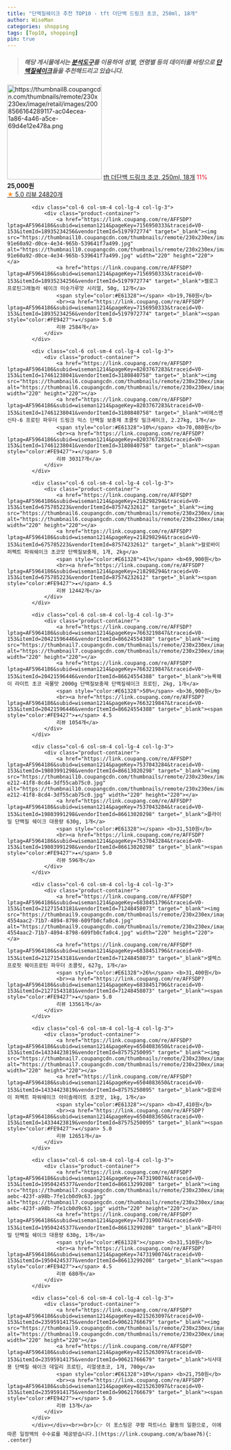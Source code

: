 ```yaml
---
title: "단백질쉐이크 추천 TOP10 - tft 더단백 드링크 초코, 250ml, 18개"
author: WiseMan
categories: shopping
tags: [Top10, shopping]
pin: true
---
```


> ##### 해당 게시물에서는 [**분석도구**](https://itemscout.io/)를 이용하여 **성별**, **연령별** 등의 데이터를 바탕으로 [**단백질쉐이크**](https://link.coupang.com/a/baae76)들을 추천해드리고 있습니다.
<div class="container"><div class="row">
            <div class="col-6 col-sm-4 col-lg-4 col-lg-3">
                <div class="product-container">
                    <a href="https://link.coupang.com/re/AFFSDP?lptag=AF5964186&subid=wiseman1214&pageKey=7411095382&traceid=V0-153&itemId=13466502453&vendorItemId=76137436686" target="_blank"><img src="https://thumbnail8.coupangcdn.com/thumbnails/remote/230x230ex/image/retail/images/2008566164289117-ac04ecea-1a86-4a46-a5ce-69d4e12e478a.png" alt="https://thumbnail8.coupangcdn.com/thumbnails/remote/230x230ex/image/retail/images/2008566164289117-ac04ecea-1a86-4a46-a5ce-69d4e12e478a.png" width="220" height="220"></a>
                    <a href="https://link.coupang.com/re/AFFSDP?lptag=AF5964186&subid=wiseman1214&pageKey=7411095382&traceid=V0-153&itemId=13466502453&vendorItemId=76137436686" target="_blank">tft 더단백 드링크 초코, 250ml, 18개</a>
                    <span style="color:#E61328">11%</span> <b>25,000원</b>
                    <br><a href="https://link.coupang.com/re/AFFSDP?lptag=AF5964186&subid=wiseman1214&pageKey=7411095382&traceid=V0-153&itemId=13466502453&vendorItemId=76137436686" target="_blank"><span style="color:#FE9427">★</span> 5.0
                    리뷰 24820개</a>
                </div>
            </div>
            
            <div class="col-6 col-sm-4 col-lg-4 col-lg-3">
                <div class="product-container">
                    <a href="https://link.coupang.com/re/AFFSDP?lptag=AF5964186&subid=wiseman1214&pageKey=7156950333&traceid=V0-153&itemId=18935234256&vendorItemId=5197972774" target="_blank"><img src="https://thumbnail10.coupangcdn.com/thumbnails/remote/230x230ex/image/retail/images/459396856928735-91e60a92-d0ce-4e34-965b-539641f7a499.jpg" alt="https://thumbnail10.coupangcdn.com/thumbnails/remote/230x230ex/image/retail/images/459396856928735-91e60a92-d0ce-4e34-965b-539641f7a499.jpg" width="220" height="220"></a>
                    <a href="https://link.coupang.com/re/AFFSDP?lptag=AF5964186&subid=wiseman1214&pageKey=7156950333&traceid=V0-153&itemId=18935234256&vendorItemId=5197972774" target="_blank">켈로그 프로틴그래놀라 쉐이크 미숫가루맛 시리얼, 50g, 12개</a>
                    <span style="color:#E61328"></span> <b>19,760원</b>
                    <br><a href="https://link.coupang.com/re/AFFSDP?lptag=AF5964186&subid=wiseman1214&pageKey=7156950333&traceid=V0-153&itemId=18935234256&vendorItemId=5197972774" target="_blank"><span style="color:#FE9427">★</span> 5.0
                    리뷰 2584개</a>
                </div>
            </div>
            
            <div class="col-6 col-sm-4 col-lg-4 col-lg-3">
                <div class="product-container">
                    <a href="https://link.coupang.com/re/AFFSDP?lptag=AF5964186&subid=wiseman1214&pageKey=8203767283&traceid=V0-153&itemId=17461238041&vendorItemId=3180840758" target="_blank"><img src="https://thumbnail6.coupangcdn.com/thumbnails/remote/230x230ex/image/vendor_inventory/4dd7/4e27a8f41b4f72e2e55e10b9d76c35d9547f26a2b4b94aa4c158f3b9d250.jpg" alt="https://thumbnail6.coupangcdn.com/thumbnails/remote/230x230ex/image/vendor_inventory/4dd7/4e27a8f41b4f72e2e55e10b9d76c35d9547f26a2b4b94aa4c158f3b9d250.jpg" width="220" height="220"></a>
                    <a href="https://link.coupang.com/re/AFFSDP?lptag=AF5964186&subid=wiseman1214&pageKey=8203767283&traceid=V0-153&itemId=17461238041&vendorItemId=3180840758" target="_blank">비에스엔 신타-6 프로틴 파우더 드링크 믹스 단백질 보충제 초콜릿 밀크셰이크, 2.27kg, 1개</a>
                    <span style="color:#E61328">10%</span> <b>70,080원</b>
                    <br><a href="https://link.coupang.com/re/AFFSDP?lptag=AF5964186&subid=wiseman1214&pageKey=8203767283&traceid=V0-153&itemId=17461238041&vendorItemId=3180840758" target="_blank"><span style="color:#FE9427">★</span> 5.0
                    리뷰 30317개</a>
                </div>
            </div>
            
            <div class="col-6 col-sm-4 col-lg-4 col-lg-3">
                <div class="product-container">
                    <a href="https://link.coupang.com/re/AFFSDP?lptag=AF5964186&subid=wiseman1214&pageKey=218298294&traceid=V0-153&itemId=675785223&vendorItemId=87574232612" target="_blank"><img src="https://thumbnail6.coupangcdn.com/thumbnails/remote/230x230ex/image/vendor_inventory/2300/baeae0ecef8c5d25bddf2565cc2b3c8188e59141a4dad629ca583c514e21.jpg" alt="https://thumbnail6.coupangcdn.com/thumbnails/remote/230x230ex/image/vendor_inventory/2300/baeae0ecef8c5d25bddf2565cc2b3c8188e59141a4dad629ca583c514e21.jpg" width="220" height="220"></a>
                    <a href="https://link.coupang.com/re/AFFSDP?lptag=AF5964186&subid=wiseman1214&pageKey=218298294&traceid=V0-153&itemId=675785223&vendorItemId=87574232612" target="_blank">칼로바이 퍼펙트 파워쉐이크 초코맛 단백질보충제, 1개, 2kg</a>
                    <span style="color:#E61328">41%</span> <b>69,900원</b>
                    <br><a href="https://link.coupang.com/re/AFFSDP?lptag=AF5964186&subid=wiseman1214&pageKey=218298294&traceid=V0-153&itemId=675785223&vendorItemId=87574232612" target="_blank"><span style="color:#FE9427">★</span> 4.5
                    리뷰 12442개</a>
                </div>
            </div>
            
            <div class="col-6 col-sm-4 col-lg-4 col-lg-3">
                <div class="product-container">
                    <a href="https://link.coupang.com/re/AFFSDP?lptag=AF5964186&subid=wiseman1214&pageKey=7663219847&traceid=V0-153&itemId=20421596446&vendorItemId=86624554388" target="_blank"><img src="https://thumbnail7.coupangcdn.com/thumbnails/remote/230x230ex/image/vendor_inventory/9ece/986fcea0e18f5a14a19aa44ed39200e10238fccf271e595c4bebe97942f8.png" alt="https://thumbnail7.coupangcdn.com/thumbnails/remote/230x230ex/image/vendor_inventory/9ece/986fcea0e18f5a14a19aa44ed39200e10238fccf271e595c4bebe97942f8.png" width="220" height="220"></a>
                    <a href="https://link.coupang.com/re/AFFSDP?lptag=AF5964186&subid=wiseman1214&pageKey=7663219847&traceid=V0-153&itemId=20421596446&vendorItemId=86624554388" target="_blank">뉴욕웨이 라이트 초코 곡물맛 2000g 단백질보충제 단백질쉐이크 프로틴, 2kg, 1개</a>
                    <span style="color:#E61328">50%</span> <b>36,900원</b>
                    <br><a href="https://link.coupang.com/re/AFFSDP?lptag=AF5964186&subid=wiseman1214&pageKey=7663219847&traceid=V0-153&itemId=20421596446&vendorItemId=86624554388" target="_blank"><span style="color:#FE9427">★</span> 4.5
                    리뷰 1054개</a>
                </div>
            </div>
            
            <div class="col-6 col-sm-4 col-lg-4 col-lg-3">
                <div class="product-container">
                    <a href="https://link.coupang.com/re/AFFSDP?lptag=AF5964186&subid=wiseman1214&pageKey=7537043284&traceid=V0-153&itemId=19803991298&vendorItemId=86613020298" target="_blank"><img src="https://thumbnail10.coupangcdn.com/thumbnails/remote/230x230ex/image/retail/images/2023/07/18/11/9/ad6404af-e212-41f8-8cd4-3df55cab75c0.jpg" alt="https://thumbnail10.coupangcdn.com/thumbnails/remote/230x230ex/image/retail/images/2023/07/18/11/9/ad6404af-e212-41f8-8cd4-3df55cab75c0.jpg" width="220" height="220"></a>
                    <a href="https://link.coupang.com/re/AFFSDP?lptag=AF5964186&subid=wiseman1214&pageKey=7537043284&traceid=V0-153&itemId=19803991298&vendorItemId=86613020298" target="_blank">플라이밀 단백질 쉐이크 대용량 630g, 1개</a>
                    <span style="color:#E61328"></span> <b>31,510원</b>
                    <br><a href="https://link.coupang.com/re/AFFSDP?lptag=AF5964186&subid=wiseman1214&pageKey=7537043284&traceid=V0-153&itemId=19803991298&vendorItemId=86613020298" target="_blank"><span style="color:#FE9427">★</span> 5.0
                    리뷰 596개</a>
                </div>
            </div>
            
            <div class="col-6 col-sm-4 col-lg-4 col-lg-3">
                <div class="product-container">
                    <a href="https://link.coupang.com/re/AFFSDP?lptag=AF5964186&subid=wiseman1214&pageKey=6838451796&traceid=V0-153&itemId=21271543181&vendorItemId=71248458073" target="_blank"><img src="https://thumbnail9.coupangcdn.com/thumbnails/remote/230x230ex/image/retail/images/7889152436390495-4554aac2-71b7-4894-8798-609fb0cfa0c4.jpg" alt="https://thumbnail9.coupangcdn.com/thumbnails/remote/230x230ex/image/retail/images/7889152436390495-4554aac2-71b7-4894-8798-609fb0cfa0c4.jpg" width="220" height="220"></a>
                    <a href="https://link.coupang.com/re/AFFSDP?lptag=AF5964186&subid=wiseman1214&pageKey=6838451796&traceid=V0-153&itemId=21271543181&vendorItemId=71248458073" target="_blank">셀렉스 프로핏 웨이프로틴 파우더 초콜릿, 627g, 1개</a>
                    <span style="color:#E61328">26%</span> <b>31,400원</b>
                    <br><a href="https://link.coupang.com/re/AFFSDP?lptag=AF5964186&subid=wiseman1214&pageKey=6838451796&traceid=V0-153&itemId=21271543181&vendorItemId=71248458073" target="_blank"><span style="color:#FE9427">★</span> 5.0
                    리뷰 13561개</a>
                </div>
            </div>
            
            <div class="col-6 col-sm-4 col-lg-4 col-lg-3">
                <div class="product-container">
                    <a href="https://link.coupang.com/re/AFFSDP?lptag=AF5964186&subid=wiseman1214&pageKey=6504083650&traceid=V0-153&itemId=14334423819&vendorItemId=87575250095" target="_blank"><img src="https://thumbnail7.coupangcdn.com/thumbnails/remote/230x230ex/image/vendor_inventory/1f0c/ff03af4ba554bf6a696f594ff0f72a373353f1e4a0e5930ef8a28eac05d6.jpg" alt="https://thumbnail7.coupangcdn.com/thumbnails/remote/230x230ex/image/vendor_inventory/1f0c/ff03af4ba554bf6a696f594ff0f72a373353f1e4a0e5930ef8a28eac05d6.jpg" width="220" height="220"></a>
                    <a href="https://link.coupang.com/re/AFFSDP?lptag=AF5964186&subid=wiseman1214&pageKey=6504083650&traceid=V0-153&itemId=14334423819&vendorItemId=87575250095" target="_blank">칼로바이 퍼펙트 파워쉐이크 아이솔레이트 초코맛, 1kg, 1개</a>
                    <span style="color:#E61328"></span> <b>47,410원</b>
                    <br><a href="https://link.coupang.com/re/AFFSDP?lptag=AF5964186&subid=wiseman1214&pageKey=6504083650&traceid=V0-153&itemId=14334423819&vendorItemId=87575250095" target="_blank"><span style="color:#FE9427">★</span> 5.0
                    리뷰 12651개</a>
                </div>
            </div>
            
            <div class="col-6 col-sm-4 col-lg-4 col-lg-3">
                <div class="product-container">
                    <a href="https://link.coupang.com/re/AFFSDP?lptag=AF5964186&subid=wiseman1214&pageKey=7473190074&traceid=V0-153&itemId=19504245377&vendorItemId=86613299208" target="_blank"><img src="https://thumbnail7.coupangcdn.com/thumbnails/remote/230x230ex/image/retail/images/2023/07/18/12/4/e0e180bb-aebc-423f-a98b-7fe1cb0d9c63.jpg" alt="https://thumbnail7.coupangcdn.com/thumbnails/remote/230x230ex/image/retail/images/2023/07/18/12/4/e0e180bb-aebc-423f-a98b-7fe1cb0d9c63.jpg" width="220" height="220"></a>
                    <a href="https://link.coupang.com/re/AFFSDP?lptag=AF5964186&subid=wiseman1214&pageKey=7473190074&traceid=V0-153&itemId=19504245377&vendorItemId=86613299208" target="_blank">플라이밀 단백질 쉐이크 대용량 630g, 1개</a>
                    <span style="color:#E61328"></span> <b>31,510원</b>
                    <br><a href="https://link.coupang.com/re/AFFSDP?lptag=AF5964186&subid=wiseman1214&pageKey=7473190074&traceid=V0-153&itemId=19504245377&vendorItemId=86613299208" target="_blank"><span style="color:#FE9427">★</span> 4.5
                    리뷰 680개</a>
                </div>
            </div>
            
            <div class="col-6 col-sm-4 col-lg-4 col-lg-3">
                <div class="product-container">
                    <a href="https://link.coupang.com/re/AFFSDP?lptag=AF5964186&subid=wiseman1214&pageKey=8215263097&traceid=V0-153&itemId=23595914175&vendorItemId=90621766679" target="_blank"><img src="https://thumbnail9.coupangcdn.com/thumbnails/remote/230x230ex/image/vendor_inventory/65f9/77e2c0746e86db78d9f6bc5cd5a5ae1b3cab1846817ac209ab5c1a75482a.jpg" alt="https://thumbnail9.coupangcdn.com/thumbnails/remote/230x230ex/image/vendor_inventory/65f9/77e2c0746e86db78d9f6bc5cd5a5ae1b3cab1846817ac209ab5c1a75482a.jpg" width="220" height="220"></a>
                    <a href="https://link.coupang.com/re/AFFSDP?lptag=AF5964186&subid=wiseman1214&pageKey=8215263097&traceid=V0-153&itemId=23595914175&vendorItemId=90621766679" target="_blank">식사대용 단백질 쉐이크 데일리 프로틴, 리얼생초코, 1개, 700g</a>
                    <span style="color:#E61328">10%</span> <b>21,750원</b>
                    <br><a href="https://link.coupang.com/re/AFFSDP?lptag=AF5964186&subid=wiseman1214&pageKey=8215263097&traceid=V0-153&itemId=23595914175&vendorItemId=90621766679" target="_blank"><span style="color:#FE9427">★</span> 5.0
                    리뷰 13개</a>
                </div>
            </div>
            </div></div><br><br>[👉 이 포스팅은 쿠팡 파트너스 활동의 일환으로, 이에 따른 일정액의 수수료를 제공받습니다.](https://link.coupang.com/a/baae76){: .center}